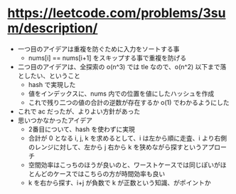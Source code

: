 # https://leetcode.com/problems/3sum/description/

- 一つ目のアイデアは重複を防ぐために入力をソートする事
    - nums[i] == nums[i+1] をスキップする事で重複を防げる
- 二つ目のアイデアは、全探索の o(n^3) では tle なので、o(n^2) 以下まで落としたい、ということ
    - hash で実現した
    - 値をインデックスに、nums 内での位置を値にしたハッシュを作成
    - これで残り二つの値の合計の逆数が存在するか o(1) でわかるようにした
- これで ac だったが、よりよい方針があった
- 思いつかなかったアイデア
    - 2番目について、hash を使わずに実現
    - 合計が 0 となる i, j, k を求めるとして、i は左から順に走査、i より右側のレンジに対して、左から j 右から k を狭めながら探すというアプローチ
    - 空間効率はこっちのほうが良いのと、ワーストケースでは同じぽいがほとんどのケースではこちらの方が時間効率も良い
    - k を右から探す、i+j が負数で k が正数という知識、がポイントか
